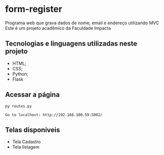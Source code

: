 # form-register

Programa web que grava dados de nome, email e endereço utilizando MVC
Este é um projeto acadêmico da Faculdade Impacta

## Tecnologias e linguagens utilizadas neste projeto
- HTML;
- CSS;
- Python;
- Flask

## Acessar a página
```
py routes.py

Go to localhost: http://192.168.100.59:5002/
```

## Telas disponiveis 
- Tela Cadastro
- Tela listagem
